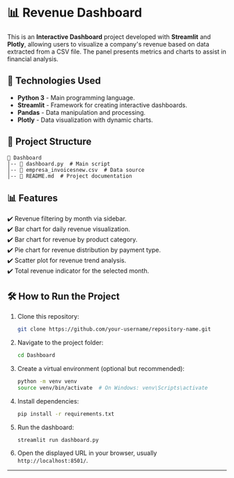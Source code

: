 # 📊 Revenue Dashboard

This is an **Interactive Dashboard** project developed with **Streamlit** and **Plotly**, allowing users to visualize a company's revenue based on data extracted from a CSV file. The panel presents metrics and charts to assist in financial analysis.

## 🚀 Technologies Used

- **Python 3** - Main programming language.
- **Streamlit** - Framework for creating interactive dashboards.
- **Pandas** - Data manipulation and processing.
- **Plotly** - Data visualization with dynamic charts.

## 📂 Project Structure

```
📁 Dashboard
│-- 📄 dashboard.py  # Main script
│-- 📄 empresa_invoicesnew.csv  # Data source
│-- 📄 README.md  # Project documentation
```

## 📊 Features

✔️ Revenue filtering by month via sidebar.<br>
✔️ Bar chart for daily revenue visualization.<br>
✔️ Bar chart for revenue by product category.<br>
✔️ Pie chart for revenue distribution by payment type.<br>
✔️ Scatter plot for revenue trend analysis.<br>
✔️ Total revenue indicator for the selected month.<br>

## 🛠 How to Run the Project

1. Clone this repository:
   ```bash
   git clone https://github.com/your-username/repository-name.git
   ```

2. Navigate to the project folder:
   ```bash
   cd Dashboard
   ```

3. Create a virtual environment (optional but recommended):
   ```bash
   python -m venv venv
   source venv/bin/activate  # On Windows: venv\Scripts\activate
   ```

4. Install dependencies:
   ```bash
   pip install -r requirements.txt
   ```

5. Run the dashboard:
   ```bash
   streamlit run dashboard.py
   ```

6. Open the displayed URL in your browser, usually `http://localhost:8501/`.


---






